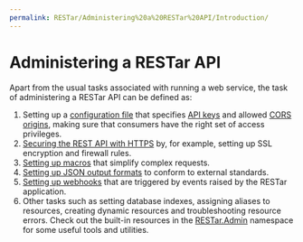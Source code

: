 ```yaml
---
permalink: RESTar/Administering%20a%20RESTar%20API/Introduction/
---
```


# Administering a RESTar API

Apart from the usual tasks associated with running a web service, the task of administering a RESTar API can be defined as:

1. Setting up a [configuration file](../Configuration) that specifies [API keys](../ApiKeys) and allowed [CORS origins](../CORS), making sure that consumers have the right set of access privileges.
2. [Securing the REST API with HTTPS](../HTTPS) by, for example, setting up SSL encryption and firewall rules.
3. [Setting up macros](../Macros) that simplify complex requests.
4. [Setting up JSON output formats](../JSON%20output%20formats) to conform to external standards.
5. [Setting up webhooks](../Webhooks) that are triggered by events raised by the RESTar application.
6. Other tasks such as setting database indexes, assigning aliases to resources, creating dynamic resources and troubleshooting resource errors. Check out the built-in resources in the [RESTar.Admin](../../Built-in%20resources/RESTar.Admin) namespace for some useful tools and utilities.
